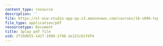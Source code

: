 ```yaml
---
content_type: resource
description: ''
file: https://ol-ocw-studio-app-qa.s3.amazonaws.com/courses/18-s096-topics-in-mathematics-with-applications-in-finance-fall-2013/2f19d915141f19991f461e121c61fdf4_PPl-7_RL0Ko.pdf
file_type: application/pdf
resourcetype: Document
title: 3play pdf file
uid: 2f19d915-141f-1999-1f46-1e121c61fdf4
---
```

